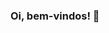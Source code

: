 ### Oi, bem-vindos! :beer:

<!--

<img align="right" width="40%" src="https://media.giphy.com/media/WTjXuYA2y4o3UZly3W/giphy.gif" alt="developer" />

Here are some ideas to get you started:

- 🔭 I’m currently working on ...
- 🌱 I’m currently learning ...
- 👯 I’m looking to collaborate on ...
- 🤔 I’m looking for help with ...
- 💬 Ask me about ...
- 📫 How to reach me: ...
- 😄 Pronouns: ...
- ⚡ Fun fact: ...
-->
